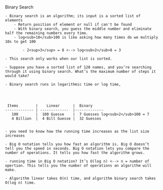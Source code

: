 Binary Search

    - Binary search is an algorithm; its input is a sorted list of elements
        - Return position of element or null if can't be found
        - With binary search, you guess the middle number and eliminate half the remaining numbers every time.
        - log<sub>10</sub>100 is like asking how many times do we multiply 10s to get 100

            - 2<sup>3</sup> = 8 <--> log<sub>2</sub>8 = 3
    
    - This search only works when our list is sorted.

    - Suppose you have a sorted list of 128 names, and you’re searching through it using binary search. What’s the maximum number of steps it would take?

    - Binary search runs in logarithmic time or log time,

    


     Items        |    Linear      |  Binary
    ------------- | -------------  |-------------
       100        |  100 Guesse    |  7 Guesses log<sub>2</sub>100 = 7
       4 Billion  |  4 Bill Guesse |  32 Guesses


    - you need to know how the running time increases as the list size increases

    - Big O notation tells you how fast an algorithm is. Big O doesn’t tell you the speed in seconds. Big O notation lets you compare the number of operations. It tells you how fast the algorithm grows.

    - running time in Big O notation? It’s O(log n) <--> n = number of opertion. This tells you the number of operations an algorithm will make.

    - Algorithm linear takes O(n) time, and algorithm binary search takes O(log n) time.

